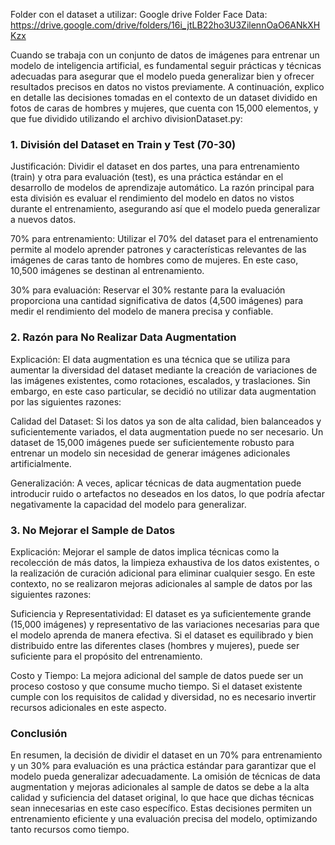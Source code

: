 Folder con el dataset a utilizar:
Google drive Folder Face Data: https://drive.google.com/drive/folders/16i_jtLB22ho3U3ZilennOaO6ANkXHKzx

Cuando se trabaja con un conjunto de datos de imágenes para entrenar un modelo de inteligencia artificial, es fundamental seguir prácticas y técnicas adecuadas para asegurar que el modelo pueda generalizar bien y ofrecer resultados precisos en datos no vistos previamente. A continuación, explico en detalle las decisiones tomadas en el contexto de un dataset dividido en fotos de caras de hombres y mujeres, que cuenta con 15,000 elementos, y que fue dividido utilizando el archivo divisionDataset.py:

### 1. División del Dataset en Train y Test (70-30)
Justificación:
Dividir el dataset en dos partes, una para entrenamiento (train) y otra para evaluación (test), es una práctica estándar en el desarrollo de modelos de aprendizaje automático. La razón principal para esta división es evaluar el rendimiento del modelo en datos no vistos durante el entrenamiento, asegurando así que el modelo pueda generalizar a nuevos datos.

70% para entrenamiento: Utilizar el 70% del dataset para el entrenamiento permite al modelo aprender patrones y características relevantes de las imágenes de caras tanto de hombres como de mujeres. En este caso, 10,500 imágenes se destinan al entrenamiento.

30% para evaluación: Reservar el 30% restante para la evaluación proporciona una cantidad significativa de datos (4,500 imágenes) para medir el rendimiento del modelo de manera precisa y confiable.

### 2. Razón para No Realizar Data Augmentation
Explicación:
El data augmentation es una técnica que se utiliza para aumentar la diversidad del dataset mediante la creación de variaciones de las imágenes existentes, como rotaciones, escalados, y traslaciones. Sin embargo, en este caso particular, se decidió no utilizar data augmentation por las siguientes razones:

Calidad del Dataset: Si los datos ya son de alta calidad, bien balanceados y suficientemente variados, el data augmentation puede no ser necesario. Un dataset de 15,000 imágenes puede ser suficientemente robusto para entrenar un modelo sin necesidad de generar imágenes adicionales artificialmente.

Generalización: A veces, aplicar técnicas de data augmentation puede introducir ruido o artefactos no deseados en los datos, lo que podría afectar negativamente la capacidad del modelo para generalizar.

### 3. No Mejorar el Sample de Datos
Explicación:
Mejorar el sample de datos implica técnicas como la recolección de más datos, la limpieza exhaustiva de los datos existentes, o la realización de curación adicional para eliminar cualquier sesgo. En este contexto, no se realizaron mejoras adicionales al sample de datos por las siguientes razones:

Suficiencia y Representatividad: El dataset es ya suficientemente grande (15,000 imágenes) y representativo de las variaciones necesarias para que el modelo aprenda de manera efectiva. Si el dataset es equilibrado y bien distribuido entre las diferentes clases (hombres y mujeres), puede ser suficiente para el propósito del entrenamiento.

Costo y Tiempo: La mejora adicional del sample de datos puede ser un proceso costoso y que consume mucho tiempo. Si el dataset existente cumple con los requisitos de calidad y diversidad, no es necesario invertir recursos adicionales en este aspecto.

### Conclusión
En resumen, la decisión de dividir el dataset en un 70% para entrenamiento y un 30% para evaluación es una práctica estándar para garantizar que el modelo pueda generalizar adecuadamente. La omisión de técnicas de data augmentation y mejoras adicionales al sample de datos se debe a la alta calidad y suficiencia del dataset original, lo que hace que dichas técnicas sean innecesarias en este caso específico. Estas decisiones permiten un entrenamiento eficiente y una evaluación precisa del modelo, optimizando tanto recursos como tiempo.
